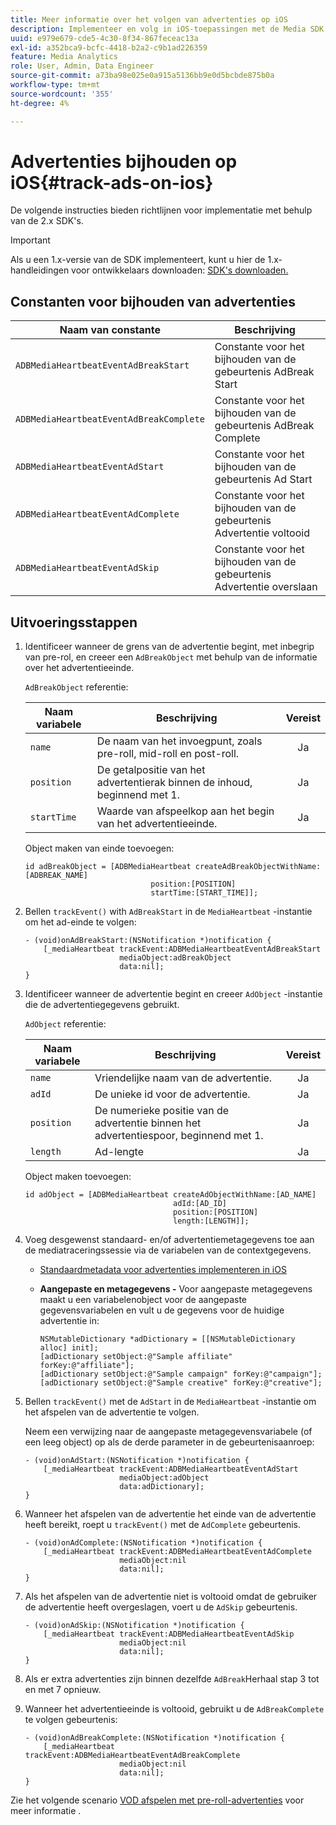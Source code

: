 ```yaml
---
title: Meer informatie over het volgen van advertenties op iOS
description: Implementeer en volg in iOS-toepassingen met de Media SDK.
uuid: e979e679-cde5-4c30-8f34-867feceac13a
exl-id: a352bca9-bcfc-4418-b2a2-c9b1ad226359
feature: Media Analytics
role: User, Admin, Data Engineer
source-git-commit: a73ba98e025e0a915a5136bb9e0d5bcbde875b0a
workflow-type: tm+mt
source-wordcount: '355'
ht-degree: 4%

---
```


# Advertenties bijhouden op iOS{#track-ads-on-ios}

De volgende instructies bieden richtlijnen voor implementatie met behulp van de 2.x SDK&#39;s.

>[!IMPORTANT]
>
>Als u een 1.x-versie van de SDK implementeert, kunt u hier de 1.x-handleidingen voor ontwikkelaars downloaden: [SDK&#39;s downloaden.](/help/getting-started/download-sdks.md)

## Constanten voor bijhouden van advertenties

| Naam van constante | Beschrijving   |
|---|---|
| `ADBMediaHeartbeatEventAdBreakStart` | Constante voor het bijhouden van de gebeurtenis AdBreak Start |
| `ADBMediaHeartbeatEventAdBreakComplete` | Constante voor het bijhouden van de gebeurtenis AdBreak Complete |
| `ADBMediaHeartbeatEventAdStart` | Constante voor het bijhouden van de gebeurtenis Ad Start |
| `ADBMediaHeartbeatEventAdComplete` | Constante voor het bijhouden van de gebeurtenis Advertentie voltooid |
| `ADBMediaHeartbeatEventAdSkip` | Constante voor het bijhouden van de gebeurtenis Advertentie overslaan |

## Uitvoeringsstappen

1. Identificeer wanneer de grens van de advertentie begint, met inbegrip van pre-rol, en creeer een `AdBreakObject` met behulp van de informatie over het advertentieeinde.

   `AdBreakObject` referentie:

   | Naam variabele | Beschrijving | Vereist |
   | --- | --- | :---: |
   | `name` | De naam van het invoegpunt, zoals pre-roll, mid-roll en post-roll. | Ja |
   | `position` | De getalpositie van het advertentierak binnen de inhoud, beginnend met 1. | Ja |
   | `startTime` | Waarde van afspeelkop aan het begin van het advertentieeinde. | Ja |

   Object maken van einde toevoegen:

   ```
   id adBreakObject = [ADBMediaHeartbeat createAdBreakObjectWithName:[ADBREAK_NAME]
                               position:[POSITION]  
                               startTime:[START_TIME]];
   ```

1. Bellen `trackEvent()` with `AdBreakStart` in de `MediaHeartbeat` -instantie om het ad-einde te volgen:

   ```
   - (void)onAdBreakStart:(NSNotification *)notification {
       [_mediaHeartbeat trackEvent:ADBMediaHeartbeatEventAdBreakStart  
                        mediaObject:adBreakObject  
                        data:nil];
   }
   ```

1. Identificeer wanneer de advertentie begint en creeer `AdObject` -instantie die de advertentiegegevens gebruikt.

   `AdObject` referentie:

   | Naam variabele | Beschrijving | Vereist |
   | --- | --- | :---: |
   | `name` | Vriendelijke naam van de advertentie. | Ja |
   | `adId` | De unieke id voor de advertentie. | Ja |
   | `position` | De numerieke positie van de advertentie binnen het advertentiespoor, beginnend met 1. | Ja |
   | `length` | Ad-lengte | Ja |

   Object maken toevoegen:

   ```
   id adObject = [ADBMediaHeartbeat createAdObjectWithName:[AD_NAME]
                                    adId:[AD_ID]
                                    position:[POSITION]
                                    length:[LENGTH]];
   ```

1. Voeg desgewenst standaard- en/of advertentiemetagegevens toe aan de mediatraceringssessie via de variabelen van de contextgegevens.

   * [Standaardmetadata voor advertenties implementeren in iOS](/help/use-cases/track-ads/impl-std-ad-metadata/impl-std-ad-metadata-ios.md)
   * **Aangepaste en metagegevens -** Voor aangepaste metagegevens maakt u een variabelenobject voor de aangepaste gegevensvariabelen en vult u de gegevens voor de huidige advertentie in:

      ```
      NSMutableDictionary *adDictionary = [[NSMutableDictionary alloc] init];
      [adDictionary setObject:@"Sample affiliate" forKey:@"affiliate"];
      [adDictionary setObject:@"Sample campaign" forKey:@"campaign"];
      [adDictionary setObject:@"Sample creative" forKey:@"creative"];
      ```

1. Bellen `trackEvent()` met de `AdStart` in de `MediaHeartbeat` -instantie om het afspelen van de advertentie te volgen.

   Neem een verwijzing naar de aangepaste metagegevensvariabele (of een leeg object) op als de derde parameter in de gebeurtenisaanroep:

   ```
   - (void)onAdStart:(NSNotification *)notification {
       [_mediaHeartbeat trackEvent:ADBMediaHeartbeatEventAdStart  
                        mediaObject:adObject  
                        data:adDictionary];
   }
   ```

1. Wanneer het afspelen van de advertentie het einde van de advertentie heeft bereikt, roept u `trackEvent()` met de `AdComplete` gebeurtenis.

   ```
   - (void)onAdComplete:(NSNotification *)notification {
       [_mediaHeartbeat trackEvent:ADBMediaHeartbeatEventAdComplete  
                        mediaObject:nil  
                        data:nil];
   }
   ```

1. Als het afspelen van de advertentie niet is voltooid omdat de gebruiker de advertentie heeft overgeslagen, voert u de `AdSkip` gebeurtenis.

   ```
   - (void)onAdSkip:(NSNotification *)notification {
       [_mediaHeartbeat trackEvent:ADBMediaHeartbeatEventAdSkip  
                        mediaObject:nil  
                        data:nil];
   }
   ```

1. Als er extra advertenties zijn binnen dezelfde `AdBreak`Herhaal stap 3 tot en met 7 opnieuw.
1. Wanneer het advertentieeinde is voltooid, gebruikt u de `AdBreakComplete` te volgen gebeurtenis:

   ```
   - (void)onAdBreakComplete:(NSNotification *)notification {
       [_mediaHeartbeat trackEvent:ADBMediaHeartbeatEventAdBreakComplete  
                        mediaObject:nil  
                        data:nil];
   }
   ```

Zie het volgende scenario [VOD afspelen met pre-roll-advertenties](/help/use-cases/tracking-scenarios/vod-preroll-ads.md) voor meer informatie .
